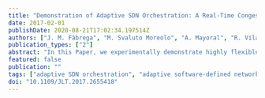 ```yaml
---
title: "Demonstration of Adaptive SDN Orchestration: A Real-Time Congestion-Aware Services Provisioning Over OFDM-Based 400G OPS and Flexi-WDM OCS"
date: 2017-02-01
publishDate: 2020-08-21T17:02:34.197514Z
authors: ["J. M. Fàbrega", "M. Svaluto Moreolo", "A. Mayoral", "R. Vilalta", "R. Casellas", "R. Martínez", "R. Muñoz", "Y. Yoshida", "K. Kitayama", "Y. Kai", "M. Nishihara", "R. Okabe", "T. Tanaka", "T. Takahara", "J. C. Rasmussen", "N. Yoshikane", "X. Cao", "T. Tsuritani", "I. Morita", "K. Habel", "R. Freund", "V. López", "A. Aguado", "S. Yan", "D. Simeonidou", "T. Szyrkowiec", "A. Autenrieth", "M. Shiraiwa", "Y. Awaji", "N. Wada"]
publication_types: ["2"]
abstract: "In this Paper, we experimentally demonstrate highly flexible and intelligent interdomain coordinated actions based on adaptive software-defined networking (SDN) orchestration. An advanced multidomain multitechnology testbed is implemented, which consists of a 400-Gb/s variable capacity optical packet switching domain and a Tb/s-class flexi-grid wavelength division multiplexed optical circuit switching domain. The SDN-controllable transponders and the extended transport applications programming interface enable the congestion-aware provisioning of end-to-end real-time services. At the data plane level, different transponders based on orthogonal frequency division multiplexing are employed for inter/intradomain links in order to adaptively provision services with fine granularity. For adaptation, SDN-capable domain-specific optical performance monitors are also introduced. In the control plane, the applications based network operations architecture has been extended and addressed as an adaptive SDN orchestrator."
featured: false
publication: ""
tags: ["adaptive SDN orchestration", "adaptive software-defined networking orchestration", "application program interfaces", "bit rate 400 Gbit/s", "circuit switching", "data plane level", "Discrete multi-tone", "end-to-end real-time services", "extended transport applications programming interface", "flexi-grid networks", "flexi-grid wavelength division multiplexed optical circuit switching domain", "flexible interdomain coordinated actions", "flexiWDM OCS", "intelligent interdomain coordinated actions", "interdomain links", "intradomain links", "monitoring", "multicarrier modulation", "multidomain multitechnology testbed", "OFDM", "OFDM modulation", "OFDM-based 400G OPS", "optical packet switching", "Optical receivers", "optical switches", "optical transceivers", "orthogonal frequency division multiplexing", "packet switching", "real-time congestion-aware service provisioning", "Real-time systems", "SDN-capable domain-specific optical performance monitors", "SDN-controllable transponders", "sliceable bandwidth variable transceiver (S-BVT)", "software defined networking", "Software-defined networking", "Transponders", "variable capacity optical packet switching domain", "Wavelength Division Multiplexing"]
doi: "10.1109/JLT.2017.2655418"
---
```


